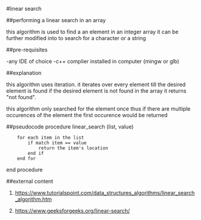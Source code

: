 #linear search

##performing a linear search in an array 

this algorithm is used to find a an element in an integer array it can be further modified into to search for a character or a string 

##pre-requisites

-any IDE of choice 
-c++ complier installed in computer (mingw or glb)

##explanation 

this algorithm uses iteration. it iterates over every element till the desired element is found if the desired element is not found in the array it returns "not found".

this algorithm only searched for the element once thus if there are multiple occurences of the element the first occurence would be returned 


##pseudocode
        procedure linear_search (list, value)

        for each item in the list
            if match item == value
                return the item's location
            end if
        end for
end procedure

##external content 
1. https://www.tutorialspoint.com/data_structures_algorithms/linear_search_algorithm.htm

2.  https://www.geeksforgeeks.org/linear-search/